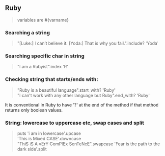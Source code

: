 ## Ruby

> variables are #{varname}  

### Searching a string
> "[Luke:] I can’t believe it. [Yoda:] That is why you fail.".include? 'Yoda'

### Searching specific char in string
> "I am a Rubyist".index 'R'

### Checking string that starts/ends with:
> "Ruby is a beautiful language".start_with? 'Ruby'  
> "I can't work with any other language but Ruby".end_with? 'Ruby'  

It is conventional in Ruby to have '?' at the end of the method if that method returns only boolean values.

### String: lowercase to uppercase etc, swap cases and split
> puts 'i am in lowercase'.upcase  
> 'This is Mixed CASE'.downcase  
> "ThiS iS A vErY ComPlEx SenTeNcE".swapcase
> 'Fear is the path to the dark side'.split
